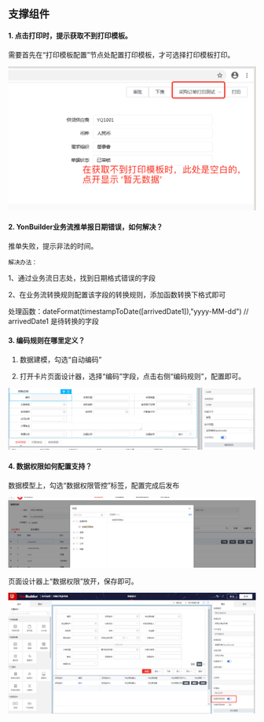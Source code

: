## 支撑组件

#### 1.  点击打印时，提示获取不到打印模板。

   需要首先在“打印模板配置”节点处配置打印模板，才可选择打印模板打印。

   <img src="/image/image2020-10-2117_45_37.png" style="zoom:60%;" />

   

#### 2. YonBuilder业务流推单报日期错误，如何解决？

   推单失败，提示非法的时间。

    解决办法：

   1、通过业务流日志处，找到日期格式错误的字段

   2、在业务流转换规则配置该字段的转换规则，添加函数转换下格式即可

   处理函数：dateFormat(timestampToDate([arrivedDate1]),"yyyy-MM-dd")   // arrivedDate1 是待转换的字段

   

#### 3. 编码规则在哪里定义？

   1)  数据建模，勾选“自动编码”

   2)  打开卡片页面设计器，选择“编码”字段，点击右侧“编码规则”，配置即可。

   ![](/image/编码规则.png)

   

#### 4. 数据权限如何配置支持？

   数据模型上，勾选“数据权限管控”标签，配置完成后发布

   ![](/image/数据权限1.png)

页面设计器上“数据权限”放开，保存即可。

![](/image/数据权限2.png)



